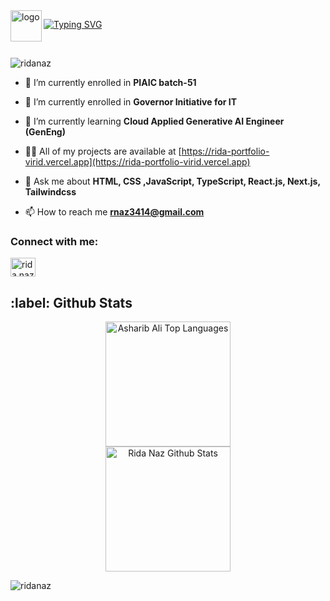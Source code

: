 <Image src="/Ridalogo.png" alt="logo" width="50" height="50" align="left"/>

[![Typing SVG](https://readme-typing-svg.demolab.com?font=Roboto+Slab&weight=500&size=25&duration=4000&pause=500&color=FF8000&center=true&vCenter=true&width=665&height=55&lines=%E2%9C%A8Hey%2C+I'm+Asharib+Ali%E2%9C%A8;%E2%9C%A8Passionate+Developer.+Designer.+Manager%E2%9C%A8;%E2%9C%A8Switching+the+Web2+users+to+Web3%E2%9C%A8;%E2%9C%A8Building+%26+Empowering+the+Community%E2%9C%A8;%E2%9C%A8Follow+to+Become+a+Web3+Developer%E2%9C%A8)](https://git.io/typing-svg)

<br/>
<p align="left"> <img src="https://komarev.com/ghpvc/?username=ridanaz&label=Profile%20views&color=0e75b6&style=flat" alt="ridanaz" /> </p>

- 🔭 I’m currently enrolled in **PIAIC batch-51**

- 👯 I’m currently enrolled in **Governor Initiative for IT**
  
- 🌱 I’m currently learning **Cloud Applied Generative AI Engineer (GenEng)**

- 👨‍💻 All of my projects are available at [https://rida-portfolio-virid.vercel.app](https://rida-portfolio-virid.vercel.app)

- 💬 Ask me about **HTML, CSS ,JavaScript, TypeScript, React.js, Next.js, Tailwindcss**

- 📫 How to reach me **rnaz3414@gmail.com**

<h3 align="left">Connect with me:</h3>
<p align="left">
<a href="https://linkedin.com/in/ridanaz67" target="blank"><img align="center" src="https://raw.githubusercontent.com/rahuldkjain/github-profile-readme-generator/master/src/images/icons/Social/linked-in-alt.svg" alt="rida naz" height="30" width="40" /></a>
</p>

<h2>:label: Github Stats</h2>

<div align="center">
    <a href="#"><img alt="Asharib Ali Top Languages" src="https://github-readme-stats.vercel.app/api/top-langs/?username=RidaNaz&langs_count=10&layout=compact&theme=react&hide_border=true&bg_color=0D1117&title_color=F0DB4F&icon_color=F0DB4F" height="200px" /></a>
    <br>
    <a href="#"><img alt="Rida Naz Github Stats" src="https://github-readme-stats.vercel.app/api?username=RidaNaz&show_icons=true&include_all_commits=true&count_private=true&theme=react&hide_border=true&bg_color=0D1117&title_color=F0DB4F&icon_color=F0DB4F" height="200px" /></a>
    <br>
</div>

<p><img align="center" src="https://github-readme-streak-stats.herokuapp.com/?user=ridanaz&" alt="ridanaz" /></p>
